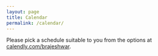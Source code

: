 ```yaml
---
layout: page
title: Calendar
permalink: /calendar/
---
```


Please pick a schedule suitable to you from the options at\
[calendly.com/brajeshwar](https://calendly.com/brajeshwar).